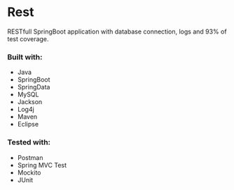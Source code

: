 # Rest
RESTfull SpringBoot application with database connection, logs and 93% of test coverage.

### Built with:
* Java
* SpringBoot
* SpringData
* MySQL
* Jackson
* Log4j
* Maven
* Eclipse

### Tested with:
* Postman
* Spring MVC Test
* Mockito
* JUnit